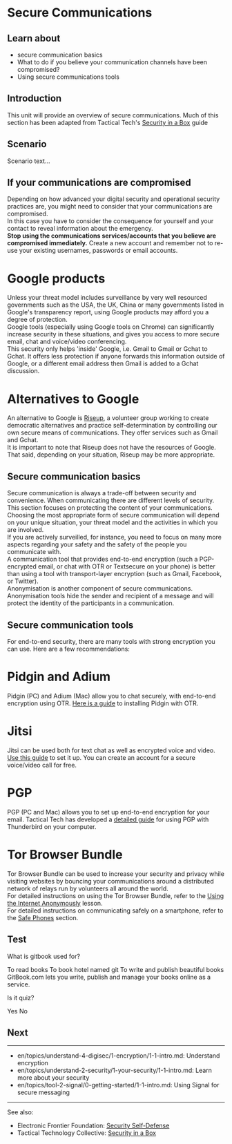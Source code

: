 # Secure Communications
## Learn about
- secure communication basics
- What to do if you believe your communication channels have been compromised?
- Using secure communications tools


## Introduction
This unit will provide an overview of secure communications. Much of this section has been adapted from Tactical Tech's [Security in a Box](https://securityinabox.org/) guide

## Scenario
Scenario text...

## If your communications are compromised
Depending on how advanced your digital security and operational security practices are, you might need to consider that your communications are compromised.
<br>
In this case you have to consider the consequence for yourself and your contact to reveal information about the emergency.
<br>
**Stop using the communications services/accounts that you believe are compromised immediately.** Create a new account and remember not to re-use your existing usernames, passwords or email accounts.
<br>
# Google products
Unless your threat model includes surveillance by very well resourced governments such as the USA, the UK, China or many governments listed in Google's transparency report, using Google products may afford you a degree of protection.
<br>
Google tools (especially using Google tools on Chrome) can significantly increase security in these situations, and gives you access to more secure email, chat and voice/video conferencing.
<br>
This security only helps 'inside' Google, i.e. Gmail to Gmail or Gchat to Gchat. It offers less protection if anyone forwards this information outside of Google, or a different email address then Gmail is added to a Gchat discussion.
<br>
# Alternatives to Google
An alternative to Google is [Riseup](https://www.riseup.net/), a volunteer group working to create democratic alternatives and practice self-determination by controlling our own secure means of communications. They offer services such as Gmail and Gchat.
<br>
It is important to note that Riseup does not have the resources of Google. That said, depending on your situation, Riseup may be more appropriate.


## Secure communication basics
Secure communication is always a trade-off between security and convenience. When communicating there are different levels of security. This section focuses on protecting the content of your communications.
<br>
Choosing the most appropriate form of secure communication will depend on your unique situation, your threat model and the activities in which you are involved.
<br>
If you are actively surveilled, for instance, you need to focus on many more aspects regarding your safety and the safety of the people you communicate with.
<br>
A communication tool that provides end-to-end encryption (such a PGP-encrypted email, or chat with OTR or Textsecure on your phone) is better than using a tool with transport-layer encryption (such as Gmail, Facebook, or Twitter).
<br>
Anonymisation is another component of secure communications. Anonymisation tools hide the sender and recipient of a message and will protect the identity of the participants in a communication.


## Secure communication tools
For end-to-end security, there are many tools with strong encryption you can use. Here are a few recommendations:

# Pidgin and Adium
Pidgin (PC) and Adium (Mac) allow you to chat securely, with end-to-end encryption using OTR. [Here is a guide](https://securityinabox.org/en/guide/pidgin/windows) to installing Pidgin with OTR.
<br>
# Jitsi
Jitsi can be used both for text chat as well as encrypted voice and video. [Use this guide](https://securityinabox.org/en/guide/jitsi/windows) to set it up. You can create an account for a secure voice/video call for free.
<br>
# PGP
PGP (PC and Mac) allows you to set up end-to-end encryption for your email. Tactical Tech has developed a [detailed guide](https://securityinabox.org/en/guide/thunderbird/windows) for using PGP with Thunderbird on your computer.
<br>
# Tor Browser Bundle
Tor Browser Bundle can be used to increase your security and privacy while visiting websites by bouncing your communications around a distributed network of relays run by volunteers all around the world.
<br>
For detailed instructions on using the Tor Browser Bundle, refer to the [Using the Internet Anonymously](en/topics/practice-5-internet-anonymity/index.html) lesson.
<br>
For detailed instructions on communicating safely on a smartphone, refer to the [Safe Phones](en/topics/practice-3-safe-phones/0-getting-started/1-intro.md) section.


## Test
<quiz name="Gitbook Quiz">
    <question multiple>
        <p>What is gitbook used for?</p>
        <answer correct>To read books</answer>
        <answer>To book hotel named git</answer>
        <answer correct>To write and publish beautiful books</answer>
        <explanation>GitBook.com lets you write, publish and manage your books online as a service.</explanation>
    </question>
    <question>
        <p>Is it quiz?</p>
        <answer correct>Yes</answer>
        <answer>No</answer>
    </question>
</quiz>

## Next
---
- en/topics/understand-4-digisec/1-encryption/1-1-intro.md: Understand encryption
- en/topics/understand-2-security/1-your-security/1-1-intro.md: Learn more about your security
- en/topics/tool-2-signal/0-getting-started/1-1-intro.md: Using Signal for secure messaging
---
See also:
- Electronic Frontier Foundation: [Security Self-Defense](https://ssd.eff.org/)
- Tactical Technology Collective: [Security in a Box](https://securityinabox.org/)


